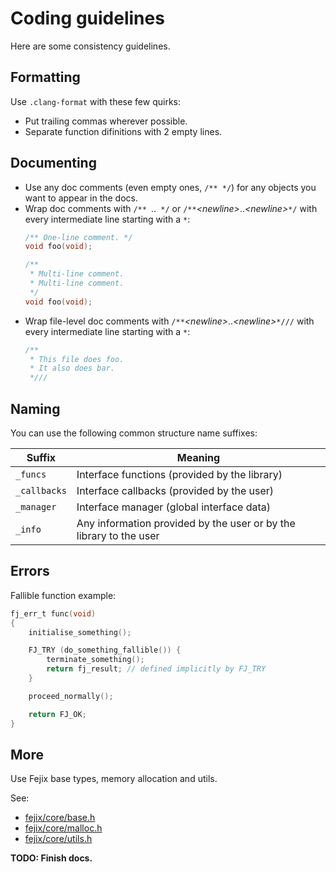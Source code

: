 # Coding guidelines

Here are some consistency guidelines.

## Formatting

Use `.clang-format` with these few quirks:

* Put trailing commas wherever possible.
* Separate function difinitions with 2 empty lines.

## Documenting

* Use any doc comments (even empty ones, `/** */`) for any objects you want to appear in the docs.
* Wrap doc comments with `/** `..` */` or `/**`*\<newline\>*..*\<newline\>*`*/`
  with every intermediate line starting with a `*`:
    ```c
    /** One-line comment. */
    void foo(void);

    /**
     * Multi-line comment.
     * Multi-line comment.
     */
    void foo(void);
    ```
* Wrap file-level doc comments with `/**`*\<newline\>*..*\<newline\>*`*///`
  with every intermediate line starting with a `*`:
    ```c
    /**
     * This file does foo.
     * It also does bar.
     *///
    ```

## Naming

You can use the following common structure name suffixes:

| Suffix | Meaning |
| ------ | ------- |
| `_funcs` | Interface functions (provided by the library) |
| `_callbacks` | Interface callbacks (provided by the user) |
| `_manager` | Interface manager (global interface data) |
| `_info` | Any information provided by the user or by the library to the user |

## Errors

Fallible function example:

```c
fj_err_t func(void)
{
    initialise_something();

    FJ_TRY (do_something_fallible()) {
        terminate_something();
        return fj_result; // defined implicitly by FJ_TRY
    }

    proceed_normally();

    return FJ_OK;
}
```

## More

Use Fejix base types, memory allocation and utils.

See:
* [fejix/core/base.h](../../include/fejix/core/base.h)
* [fejix/core/malloc.h](../../include/fejix/core/malloc.h)
* [fejix/core/utils.h](../../include/fejix/core/utils.h)

**TODO: Finish docs.**
